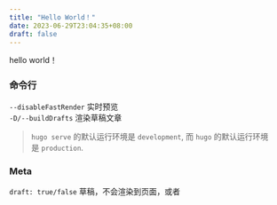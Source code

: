```yaml
---
title: "Hello World！"
date: 2023-06-29T23:04:35+08:00
draft: false
---
```

hello world！

### 命令行
`--disableFastRender` 实时预览  
`-D/--buildDrafts` 渲染草稿文章
> `hugo serve` 的默认运行环境是 `development`, 而 `hugo` 的默认运行环境是 `production`.


### Meta
`draft: true/false` 草稿，不会渲染到页面，或者  